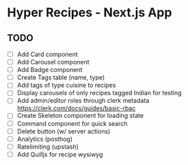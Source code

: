 # Hyper Recipes - Next.js App

## TODO

- [ ] Add Card component
- [ ] Add Carousel component
- [ ] Add Badge component
- [ ] Create Tags table (name, type)
- [ ] Add tags of type cuisine to recipes
- [ ] Display carousels of only recipes tagged Indian for testing
- [ ] Add admin/editor roles through clerk metadata https://clerk.com/docs/guides/basic-rbac
- [ ] Create Skeleton component for loading state
- [ ] Command component for quick search
- [ ] Delete button (w/ server actions)
- [ ] Analytics (posthog)
- [ ] Ratelimiting (upstash)
- [ ] Add Quilljs for recipe wysiwyg
